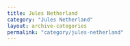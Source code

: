 ```yaml
---
title: Jules Netherland
category: "Jules Netherland"
layout: archive-categories
permalink: "category/jules-netherland"
---
```

